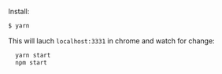Install:

```bash
$ yarn
```


This will lauch `localhost:3331` in chrome and watch for change:

```bash
  yarn start
  npm start
```











